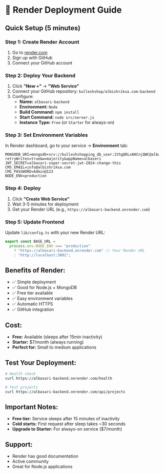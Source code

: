 # 🚀 Render Deployment Guide

## Quick Setup (5 minutes)

### Step 1: Create Render Account
1. Go to [render.com](https://render.com)
2. Sign up with GitHub
3. Connect your GitHub account

### Step 2: Deploy Your Backend
1. Click **"New +"** → **"Web Service"**
2. Connect your GitHub repository: `kulleshshop/albishriksa.com-backend`
3. Configure:
   - **Name:** `albasari-backend`
   - **Environment:** `Node`
   - **Build Command:** `npm install`
   - **Start Command:** `node src/server.js`
   - **Instance Type:** `Free` (or `Starter` for always-on)

### Step 3: Set Environment Variables
In Render dashboard, go to your service → **Environment** tab:

```
MONGODB_URI=mongodb+srv://kulleshshopping_db_user:2thgQRLx6HCnjQWC@albaseri.gxpehzv.mongodb.net/albasari?retryWrites=true&w=majority&appName=albaseri
JWT_SECRET=albasari-super-secret-jwt-2024-change-this
CMS_EMAIL=info@albishriksa.com
CMS_PASSWORD=Admin@123
NODE_ENV=production
```

### Step 4: Deploy
1. Click **"Create Web Service"**
2. Wait 3-5 minutes for deployment
3. Get your Render URL (e.g., `https://albasari-backend.onrender.com`)

### Step 5: Update Frontend
Update `lib/config.ts` with your new Render URL:

```typescript
export const BASE_URL =
  process.env.NODE_ENV === "production"
    ? "https://albasari-backend.onrender.com" // Your Render URL
    : "http://localhost:3001";
```

## Benefits of Render:
- ✅ Simple deployment
- ✅ Good for Node.js + MongoDB
- ✅ Free tier available
- ✅ Easy environment variables
- ✅ Automatic HTTPS
- ✅ GitHub integration

## Cost:
- **Free:** Available (sleeps after 15min inactivity)
- **Starter:** $7/month (always running)
- **Perfect for:** Small to medium applications

## Test Your Deployment:
```bash
# Health check
curl https://albasari-backend.onrender.com/health

# Test projects
curl https://albasari-backend.onrender.com/api/projects
```

## Important Notes:
- **Free tier:** Service sleeps after 15 minutes of inactivity
- **Cold starts:** First request after sleep takes ~30 seconds
- **Upgrade to Starter:** For always-on service ($7/month)

## Support:
- Render has good documentation
- Active community
- Great for Node.js applications
